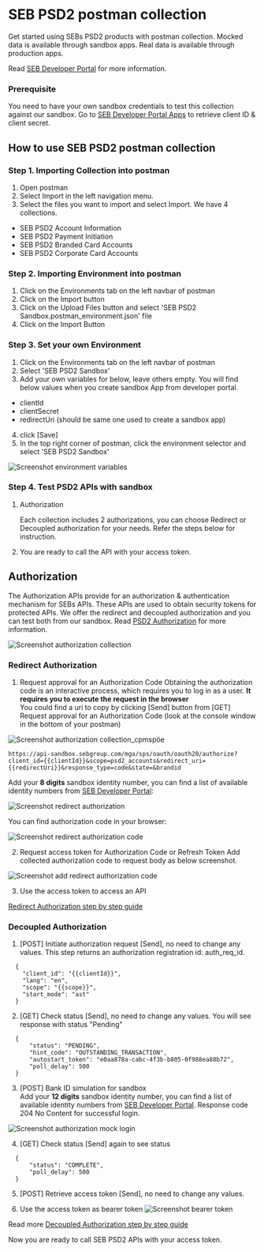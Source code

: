 # SEB PSD2 postman collection
Get started using SEBs PSD2 products with postman collection. Mocked data is available through sandbox apps. Real data is available through production apps.

Read [SEB Developer Portal](https://developer.sebgroup.com) for more information.

### Prerequisite
You need to have your own sandbox credentials to test this collection against our sandbox. Go to [SEB Developer Portal Apps](https://developer.sebgroup.com/apps) to retrieve client ID & client secret.  

## How to use SEB PSD2 postman collection

### Step 1. Importing Collection into postman
1. Open postman
1. Select Import in the left navigation menu.
1. Select the files you want to import and select Import. We have 4 collections.
 * SEB PSD2 Account Information
 * SEB PSD2 Payment Initiation
 * SEB PSD2 Branded Card Accounts
 * SEB PSD2 Corporate Card Accounts 
 
### Step 2. Importing Environment into postman
1. Click on the Environments tab on the left navbar of postman
1. Click on the Import button
1. Click on the Upload Files button and select 'SEB PSD2 Sandbox.postman_environment.json' file
1. Click on the Import Button
 
### Step 3. Set your own Environment  
1. Click on the Environments tab on the left navbar of postman
2. Select 'SEB PSD2 Sandbox'
3. Add your own variables for below, leave others empty. You will find below values when you create sandbox App from developer portal.  

* clientId
* clientSecret
* redirectUri (should be same one used to create a sandbox app)

4. click [Save]
5. In the top right corner of postman, click the environment selector and select 'SEB PSD2 Sandbox'

![Screenshot environment variables](./images/postman_env.png)

###  Step 4. Test PSD2 APIs with sandbox
1. Authorization

   Each collection includes 2 authorizations, you can choose Redirect or Decoupled authorization for your needs. Refer the steps below for instruction. 
   
2. You are ready to call the API with your access token.


## Authorization
The Authorization APIs provide for an authorization & authentication mechanism for SEBs APIs. These APIs are used to obtain security tokens for protected APIs. We offer the redirect and decoupled authorization and you can test both from our sandbox.
Read [PSD2 Authorization](https://developer.sebgroup.com/products/authorization) for more information.

![Screenshot authorization collection](./images/authorization_collection.png)

### Redirect Authorization 

1. Request approval for an Authorization Code
Obtaining the authorization code is an interactive process, which requires you to log in as a user. **It requires you to execute the request in the browser**   
You could find a uri to copy by clicking [Send] button from [GET] Request approval for an Authorization Code (look at the console window in the bottom of your postman)

![Screenshot authorization collection_cpmspöe](./images/postman_console.png)

  ``` 
  https://api-sandbox.sebgroup.com/mga/sps/oauth/oauth20/authorize?client_id={{clientId}}&scope=psd2_accounts&redirect_uri={{redirectUri}}&response_type=code&state=&brandid
  ``` 
 
Add your **8 digits** sandbox identity number, you can find a list of available identity numbers from [SEB Developer Portal](https://developer.sebgroup.com/products/authorization/redirect-authorization#/authorize-get):

![Screenshot redirect authorization](./images/authorization.png)

You can find authorization code in your browser:

![Screenshot redirect authorization code](./images/authorization_code.png)

2. Request access token for Authorization Code or Refresh Token
Add collected authorization code to request body as below screenshot.

![Screenshot add redirect authorization code](./images/authorization_code_form.png)

3. Use the access token to access an API

[Redirect Authorization step by step guide](https://developer.sebgroup.com/products/authorization/redirect-authorization) 

### Decoupled Authorization 

1. [POST] Initiate authorization request [Send], no need to change any values. This step returns an authorization registration id: auth_req_id. 
  ``` 
    {
      "client_id": "{{clientId}}",
      "lang": "en",
      "scope": "{{scope}}",
      "start_mode": "ast"
    }
  ``` 
2. [GET] Check status [Send], no need to change any values. You will see response with status "Pending" 
  ``` 
    {
        "status": "PENDING",
        "hint_code": "OUTSTANDING_TRANSACTION",
        "autostart_token": "e0aa878a-cabc-4f3b-b805-0f988ea88b72",
        "poll_delay": 500
    }   
  ``` 
3. [POST] Bank ID simulation for sandbox  
Add your **12 digits** sandbox identity number, you can find a list of available identity numbers from [SEB Developer Portal](https://developer.sebgroup.com/products/authorization/decoupled-authorization).
Response code 204 No Content for successful login.

![Screenshot authorization mock login](./images/authorization_mock_login.png)
 
4. [GET] Check status [Send] again to see status
  ``` 
    {
        "status": "COMPLETE",
        "poll_delay": 500
    }
  ``` 
5. [POST] Retrieve access token [Send], no need to change any values.

6. Use the access token as bearer token
![Screenshot bearer token](./images/authorization_bearer_token.png)

Read more [Decoupled Authorization step by step guide](https://developer.sebgroup.com/products/authorization/decoupled-authorization) 

Now you are ready to call SEB PSD2 APIs with your access token.


